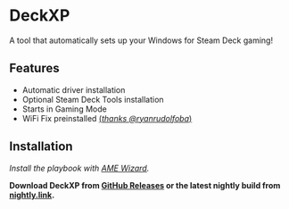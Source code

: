 
# DeckXP

A tool that automatically sets up your Windows for Steam Deck gaming!


## Features

- Automatic driver installation
- Optional Steam Deck Tools installation
- Starts in Gaming Mode
- WiFi Fix preinstalled [(*thanks @ryanrudolfoba*)](https://github.com/ryanrudolfoba/SteamDeck-Windows-WiFi-Fix)


## Installation

*Install the playbook with [AME Wizard](https://download.ameliorated.io/AME%20Wizard%20Beta.zip).*

**Download DeckXP from [GitHub Releases](https://github.com/veygax/DeckXP/releases/latest) or the latest nightly build from [nightly.link](https://nightly.link/veygax/DeckXP/workflows/build/main?preview).**
    